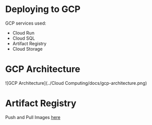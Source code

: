 # Deploying to GCP

GCP services used:

- Cloud Run
- Cloud SQL
- Artifact Registry
- Cloud Storage

# GCP Architecture

![GCP Architecture](../Cloud Computing/docs/gcp-architecture.png)

# Artifact Registry
Push and Pull Images [here](https://cloud.google.com/artifact-registry/docs/docker/pushing-and-pulling?authuser=3)
